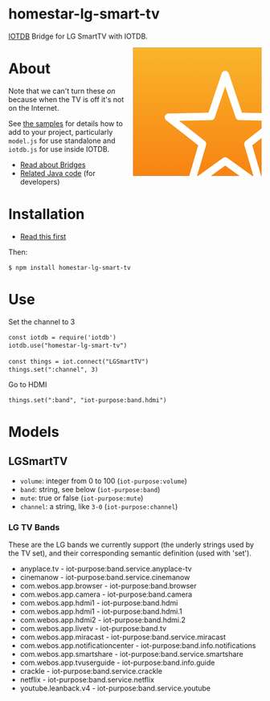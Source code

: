 # homestar-lg-smart-tv
[IOTDB](https://github.com/dpjanes/node-iotdb) Bridge for LG SmartTV with IOTDB. 

<img src="https://raw.githubusercontent.com/dpjanes/iotdb-homestar/master/docs/HomeStar.png" align="right" />

# About

Note that we can't turn these _on_ because when the
TV is off it's not on the Internet.

See <a href="samples/">the samples</a> for details how to add to your project,
particularly <code>model.js</code> for use standalone
and <code>iotdb.js</code> for use inside IOTDB.

* [Read about Bridges](https://github.com/dpjanes/node-iotdb/blob/master/docs/bridges.md)
* [Related Java code](https://github.com/ConnectSDK/Connect-SDK-Android-Core/blob/master/src/com/connectsdk/service/WebOSTVService.java) (for developers)

# Installation

* [Read this first](https://github.com/dpjanes/node-iotdb/blob/master/docs/install.md)

Then:

    $ npm install homestar-lg-smart-tv

# Use

Set the channel to 3

	const iotdb = require('iotdb')
    iotdb.use("homestar-lg-smart-tv")

	const things = iot.connect("LGSmartTV")
	things.set(":channel", 3)

Go to HDMI

	things.set(":band", "iot-purpose:band.hdmi")

# Models
## LGSmartTV

* <code>volume</code>: integer from 0 to 100 (<code>iot-purpose:volume</code>)
* <code>band</code>: string, see below (<code>iot-purpose:band</code>)
* <code>mute</code>: true or false (<code>iot-purpose:mute</code>)
* <code>channel</code>: a string, like <code>3-0</code> (<code>iot-purpose:channel</code>)

### LG TV Bands

These are the LG bands we currently support (the underly strings used
by the TV set), and their corresponding semantic definition (used with 'set').

* anyplace.tv - iot-purpose:band.service.anyplace-tv
* cinemanow - iot-purpose:band.service.cinemanow
* com.webos.app.browser - iot-purpose:band.browser
* com.webos.app.camera - iot-purpose:band.camera
* com.webos.app.hdmi1 - iot-purpose:band.hdmi
* com.webos.app.hdmi1 - iot-purpose:band.hdmi.1
* com.webos.app.hdmi2 - iot-purpose:band.hdmi.2
* com.webos.app.livetv - iot-purpose:band.tv
* com.webos.app.miracast - iot-purpose:band.service.miracast
* com.webos.app.notificationcenter - iot-purpose:band.info.notifications
* com.webos.app.smartshare - iot-purpose:band.service.smartshare
* com.webos.app.tvuserguide - iot-purpose:band.info.guide
* crackle - iot-purpose:band.service.crackle
* netflix - iot-purpose:band.service.netflix
* youtube.leanback.v4 - iot-purpose:band.service.youtube
